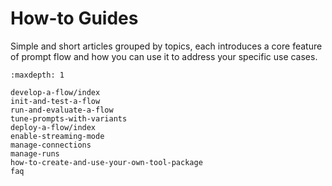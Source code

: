 # How-to Guides

Simple and short articles grouped by topics, each introduces a core feature of prompt flow and how you can use it to address your specific use cases.

```{toctree}
:maxdepth: 1

develop-a-flow/index
init-and-test-a-flow
run-and-evaluate-a-flow
tune-prompts-with-variants
deploy-a-flow/index
enable-streaming-mode
manage-connections
manage-runs
how-to-create-and-use-your-own-tool-package
faq

```

